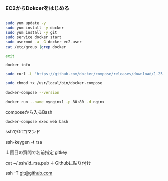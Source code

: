 ### EC2からDokcerをはじめる

```sh

sudo yum update -y
sudo yum install -y docker
sudo yum install -y git
sudo service docker start
sudo usermod -a -G docker ec2-user
cat /etc/group |grep docker

exit

docker info

sudo curl -L "https://github.com/docker/compose/releases/download/1.25.3/docker-compose-$(uname -s)-$(uname -m)" -o /usr/local/bin/docker-compose

sudo chmod +x /usr/local/bin/docker-compose

docker-compose --version
 
docker run --name mynginx1 -p 80:80 -d nginx

```

composeから入るBash

```
docker-compose exec web bash
```

sshでGitコマンド

ssh-keygen -t rsa

１回目の質問で名前指定 gitkey

cat ~/.ssh/id_rsa.pub
↓
Githubに貼り付け

ssh -T git@github.com

